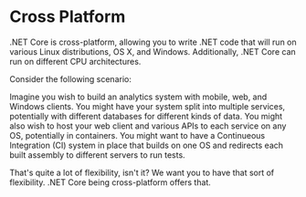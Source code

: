 # Cross Platform

.NET Core is cross-platform, allowing you to write .NET code that will run on various Linux distributions, OS X, and Windows.  Additionally, .NET Core can run on different CPU architectures.

Consider the following scenario:

Imagine you wish to build an analytics system with mobile, web, and Windows clients.  You might have your system split into multiple services, potentially with different databases for different kinds of data.  You might also wish to host your web client and various APIs to each service on any OS, potentially in containers.  You might want to have a Continueous Integration (CI) system in place that builds on one OS and redirects each built assembly to different servers to run tests.

That's quite a lot of flexibility, isn't it?  We want you to have that sort of flexibility.  .NET Core being cross-platform offers that.